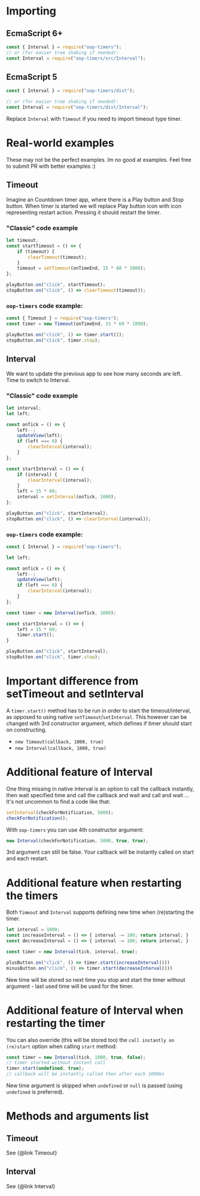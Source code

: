 # Importing

## EcmaScript 6+

```javascript
const { Interval } = require("oop-timers");
// or (for easier tree shaking if needed):
const Interval = require("oop-timers/src/Interval");
```

## EcmaScript 5
```javascript
const { Interval } = require("oop-timers/dist");

// or (for easier tree shaking if needed):
const Interval = require("oop-timers/dist/Interval");
```

Replace `Interval` with `Timeout` if you need to import timeout type timer.

# Real-world examples

These may not be the perfect examples. Im no good at examples. Feel free to submit PR with better examples :)

## Timeout

Imagine an Countdown timer app, where there is a Play button and Stop button. When timer is started we will replace Play button icon with icon representing restart action. Pressing it should restart the timer.

### "Classic" code example

```javascript
let timeout;
const startTimeout = () => {
    if (timeout) {
        clearTimeout(timeout);
    }
    timeout = setTimeout(onTimeEnd, 15 * 60 * 1000);
};

playButton.on("click", startTimeout);
stopButton.on("click", () => clearTimeout(timeout));
```

### `oop-timers` code example:
```javascript
const { Timeout } = require("oop-timers");
const timer = new Timeout(onTimeEnd, 15 * 60 * 1000);

playButton.on("click", () => timer.start());
stopButton.on("click", timer.stop);
```

## Interval

We want to update the previous app to see how many seconds are left. Time to switch to Interval.

### "Classic" code example

```javascript
let interval;
let left;

const onTick = () => {
    left--;
    updateView(left);
    if (left === 0) {
        clearInterval(interval);        
    }
};

const startInterval = () => {
    if (interval) {
        clearInterval(interval);
    }
    left = 15 * 60;
    interval = setInterval(onTick, 1000);
};

playButton.on("click", startInterval);
stopButton.on("click", () => clearInterval(interval));
```

### `oop-timers` code example:
```javascript
const { Interval } = require("oop-timers");

let left;

const onTick = () => {
    left--;
    updateView(left);
    if (left === 0) {
        clearInterval(interval);        
    }
};

const timer = new Interval(onTick, 1000);

const startInterval = () => {
    left = 15 * 60;
    timer.start();
}

playButton.on("click", startInterval);
stopButton.on("click", timer.stop);
```

# Important difference from setTimeout and setInterval

A `timer.start()` method has to be run in order to start the timeout/interval, as opposed to using native
`setTimeout`/`setInterval`. This however can be changed with 3rd constructor argument, which defines if timer should
start on constructing.

- `new Timeout(callback, 1000, true)`
- `new Interval(callback, 1000, true)`

# Additional feature of Interval

One thing missing in native interval is an option to call the callback instantly, then wait specified time and call the callback and wait and call and wait ...
It's not uncommon to find a code like that:

```javascript
setInterval(checkForNotification, 5000);
checkForNotification();
```

With `oop-timers` you can use 4th constructor argument:
```javascript
new Interval(checkForNotification, 5000, true, true);
```

3rd argument can still be false. Your callback will be instantly called on start and each restart.

# Additional feature when restarting the timers

Both `Timeout` and `Interval` supports defining new time when (re)starting the timer.

```javascript
let interval = 1000;
const increaseInterval = () => { interval -= 100; return interval; }
const decreaseInterval = () => { interval -= 100; return interval; }

const timer = new Interval(tick, interval, true);

plusButton.on("click", () => timer.start(increaseInterval()))
minusButton.on("click", () => timer.start(decreaseInterval()))
```

New time will be stored so next time you stop and start the timer without argument - last used time will be used for the timer.

# Additional feature of Interval when restarting the timer

You can also override (this will be stored too) the `call instantly on (re)start` option when calling `start` method:

```javascript
const timer = new Interval(tick, 1000, true, false);
// timer started without instant call
timer.start(undefined, true);
// callback will be instantly called then after each 1000ms
```

New time argument is skipped when `undefined` or `null` is passed (using `undefined` is preferred). 

# Methods and arguments list

## Timeout

See {@link Timeout}

## Interval

See {@link Interval}